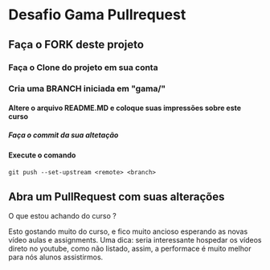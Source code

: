# Desafio Gama Pullrequest

## Faça o FORK deste projeto

### Faça o Clone do projeto em sua conta

### Cria uma BRANCH iniciada em "gama/"

#### Altere o arquivo README.MD e coloque suas impressões sobre este curso

##### Faça o commit da sua altetação

#### Execute o comando

`git push --set-upstream <remote> <branch>`

## Abra um PullRequest com suas alterações

O que estou achando do curso ?

Esto gostando muito do curso, e fico muito ancioso esperando as novas vídeo aulas e assignments.
Uma dica: seria interessante hospedar os vídeos direto no youtube, como não listado, assim, a performace é muito melhor para nós alunos assistirmos.
